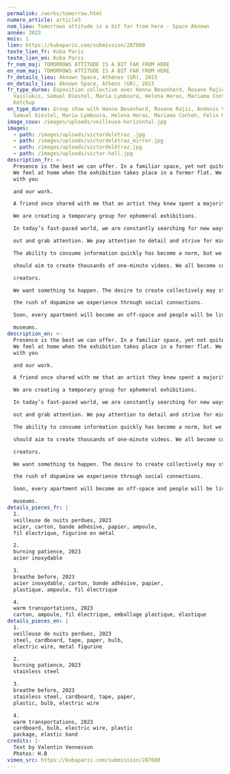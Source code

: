 ```yaml
---
permalink: /works/tomorrow.html
numero_article: article5
nom_lieu: Tomorrows attitude is a bit far from here - Space Aknown
année: 2023
mois: 1
lien: https://kubaparis.com/submission/287680
texte_lien_fr: Kuba Paris
texte_lien_en: Kuba Paris
fr_nom_maj: TOMORROWS ATTITUDE IS A BIT FAR FROM HERE
en_nom_maj: TOMORROWS ATTITUDE IS A BIT FAR FROM HERE
fr_details_lieu: Aknown Space, Athènes (GR), 2023
en_details_lieu: Aknown Space, Athens (GR), 2023
fr_type_duree: Exposition collective avec Hanna Besenhard, Roxane Rajic, Andonis
  Vasilakis, Samuel Diestel, Maria Lymboura, Helena Heras, Mariama Conteh, Felix
  Ketchup
en_type_duree: Group show with Hanna Besenhard, Roxane Rajic, Andonis Vasilakis,
  Samuel Diestel, Maria Lymboura, Helena Heras, Mariama Conteh, Felix Ketchup
image_couv: /images/uploads/veilleuse-horizontal.jpg
images:
  - path: /images/uploads/victordelétraz_.jpg
  - path: /images/uploads/victordelétraz_mirror.jpg
  - path: /images/uploads/victordelétraz.jpg
  - path: /images/uploads/victor-hall.jpg
description_fr: >-
  Presence is the best we can offer. In a familiar space, yet not quite like it.
  We feel at home when the exhibition takes place in a former flat. We connect
  with you

  and our work.

  A friend once shared with me that an artist they knew spent a majority of their time applying for residencies and sending portfolios, leaving little room for creating art. We hope to maintain a balance between our passion and our relationships, and view making art as a way of caring for our colleagues.

  We are creating a temporary group for ephemeral exhibitions.

  In today’s fast-paced world, we are constantly searching for new ways to stand

  out and grab attention. We pay attention to detail and strive for minimalism.

  The ability to consume information quickly has become a norm, but we should approach creating art with the same mindset. Instead of filming long videos, we

  should aim to create thousands of one-minute videos. We all become content

  creators.

  We want something to happen. The desire to create collectively may stem from

  the rush of dopamine we experience through social connections.

  Soon, every apartment will become an off-space and people will be living in

  museums.
description_en: >-
  Presence is the best we can offer. In a familiar space, yet not quite like it.
  We feel at home when the exhibition takes place in a former flat. We connect
  with you

  and our work.

  A friend once shared with me that an artist they knew spent a majority of their time applying for residencies and sending portfolios, leaving little room for creating art. We hope to maintain a balance between our passion and our relationships, and view making art as a way of caring for our colleagues.

  We are creating a temporary group for ephemeral exhibitions.

  In today’s fast-paced world, we are constantly searching for new ways to stand

  out and grab attention. We pay attention to detail and strive for minimalism.

  The ability to consume information quickly has become a norm, but we should approach creating art with the same mindset. Instead of filming long videos, we

  should aim to create thousands of one-minute videos. We all become content

  creators.

  We want something to happen. The desire to create collectively may stem from

  the rush of dopamine we experience through social connections.

  Soon, every apartment will become an off-space and people will be living in

  museums.
details_pieces_fr: |
  1.
  veilleuse de nuits perdues, 2023
  acier, carton, bande adhésive, papier, ampoule,
  fil électrique, figurine en métal

  2.
  burning patience, 2023
  acier inoxydable

  3.
  breathe before, 2023
  acier inoxydable, carton, bande adhésive, papier,
  plastique, ampoule, fil électrique

  4.
  warm transportations, 2023
  carton, ampoule, fil électrique, emballage plastique, élastique 
details_pieces_en: |
  1.
  veilleuse de nuits perdues, 2023
  steel, cardboard, tape, paper, bulb,
  electric wire, metal figurine

  2.
  burning patience, 2023
  stainless steel

  3.
  breathe before, 2023
  stainless steel, cardboard, tape, paper,
  plastic, bulb, electric wire

  4.
  warm transportations, 2023
  cardboard, bulb, electric wire, plastic
  package, elastic band
credits: |-
  Text by Valentin Vennesson
  Photos: H.B
vimeo_src: https://kubaparis.com/submission/287680
---
```

